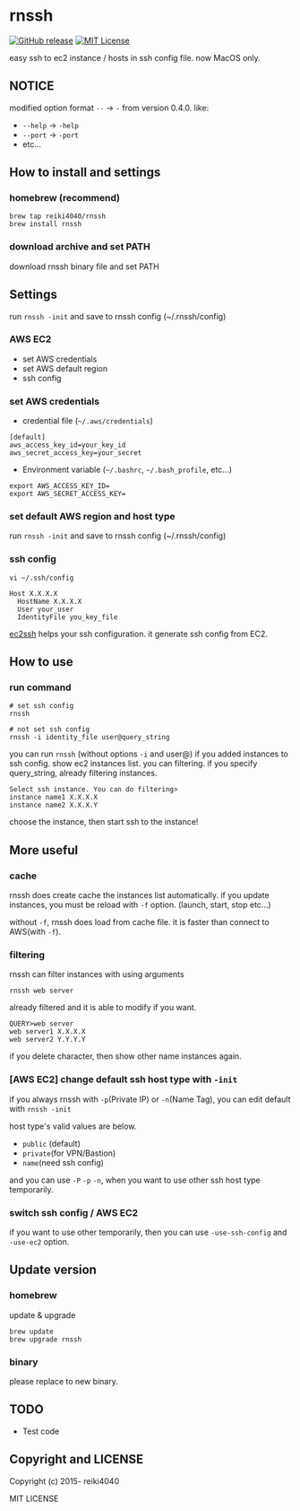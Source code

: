 rnssh
====

[![GitHub release](http://img.shields.io/github/release/reiki4040/rnssh.svg?style=flat-square)][release]
[![MIT License](http://img.shields.io/badge/license-MIT-blue.svg?style=flat-square)][license]

[release]: https://github.com/reiki4040/rnssh/releases
[license]: https://github.com/reiki4040/rnssh/blob/master/LICENSE

easy ssh to ec2 instance / hosts in ssh config file.
now MacOS only.

## NOTICE

modified option format `--` -> `-` from version 0.4.0.
like:

- `--help` -> `-help`
- `--port` -> `-port`
- etc...

## How to install and settings

### homebrew (recommend)

```
brew tap reiki4040/rnssh
brew install rnssh
```

### download archive and set PATH

download rnssh binary file and set PATH

## Settings

run `rnssh -init` and save to rnssh config (~/.rnssh/config)

### AWS EC2

- set AWS credentials
- set AWS default region
- ssh config

### set AWS credentials

* credential file (`~/.aws/credentials`)

```
[default]
aws_access_key_id=your_key_id
aws_secret_access_key=your_secret
```

* Environment variable (`~/.bashrc`, `~/.bash_profile`, etc...)

```
export AWS_ACCESS_KEY_ID=
export AWS_SECRET_ACCESS_KEY=
```

### set default AWS region and host type

run `rnssh -init` and save to rnssh config (~/.rnssh/config)

### ssh config

`vi ~/.ssh/config`

```
Host X.X.X.X
  HostName X.X.X.X
  User your_user
  IdentityFile you_key_file
```

[ec2ssh](https://github.com/mirakui/ec2ssh) helps your ssh configuration.
it generate ssh config from EC2.

## How to use

### run command

```
# set ssh config
rnssh

# not set ssh config
rnssh -i identity_file user@query_string
```

you can run `rnssh` (without options `-i` and user@) if you added instances to ssh config.
show ec2 instances list. you can filtering. if you specify query_string, already filtering instances.

```
Select ssh instance. You can do filtering>
instance name1 X.X.X.X
instance name2 X.X.X.Y
```

choose the instance, then start ssh to the instance!

## More useful

### cache

rnssh does create cache the instances list automatically.
if you update instances, you must be reload with `-f` option.
(launch, start, stop etc...)

without `-f`, rnssh does load from cache file. it is faster than connect to AWS(with `-f`).

### filtering

rnssh can filter instances with using arguments

```
rnssh web server
```

already filtered and it is able to modify if you want.

```
QUERY>web server
web server1 X.X.X.X
web server2 Y.Y.Y.Y
```

if you delete character, then show other name instances again.

### [AWS EC2] change default ssh host type with `-init`

if you always rnssh with `-p`(Private IP) or `-n`(Name Tag), you can edit default with `rnssh -init`

host type's valid values are below.

- `public` (default)
- `private`(for VPN/Bastion)
- `name`(need ssh config)

and you can use `-P` `-p` `-n`, when you want to use other ssh host type temporarily.

### switch ssh config / AWS EC2

if you want to use other temporarily, then you can use `-use-ssh-config` and `-use-ec2` option.

## Update version

### homebrew

update & upgrade

```
brew update
brew upgrade rnssh
```

### binary

please replace to new binary.

## TODO

- Test code

## Copyright and LICENSE

Copyright (c) 2015- reiki4040

MIT LICENSE
